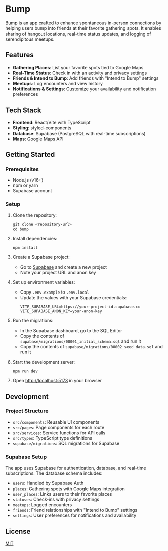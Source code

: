 # Bump

Bump is an app crafted to enhance spontaneous in-person connections by helping users bump into friends at their favorite gathering spots. It enables sharing of hangout locations, real-time status updates, and logging of serendipitous meetups.

## Features

- **Gathering Places**: List your favorite spots tied to Google Maps
- **Real-Time Status**: Check in with an activity and privacy settings
- **Friends & Intend to Bump**: Add friends with "Intend to Bump" settings
- **Meetups**: Log encounters and view history
- **Notifications & Settings**: Customize your availability and notification preferences

## Tech Stack

- **Frontend**: React/Vite with TypeScript
- **Styling**: styled-components
- **Database**: Supabase (PostgreSQL with real-time subscriptions)
- **Maps**: Google Maps API

## Getting Started

### Prerequisites

- Node.js (v16+)
- npm or yarn
- Supabase account

### Setup

1. Clone the repository:
   ```
   git clone <repository-url>
   cd bump
   ```

2. Install dependencies:
   ```
   npm install
   ```

3. Create a Supabase project:
   - Go to [Supabase](https://supabase.com/) and create a new project
   - Note your project URL and anon key

4. Set up environment variables:
   - Copy `.env.example` to `.env.local`
   - Update the values with your Supabase credentials:
     ```
     VITE_SUPABASE_URL=https://your-project-id.supabase.co
     VITE_SUPABASE_ANON_KEY=your-anon-key
     ```

5. Run the migrations:
   - In the Supabase dashboard, go to the SQL Editor
   - Copy the contents of `supabase/migrations/00001_initial_schema.sql` and run it
   - Copy the contents of `supabase/migrations/00002_seed_data.sql` and run it

6. Start the development server:
   ```
   npm run dev
   ```

7. Open [http://localhost:5173](http://localhost:5173) in your browser

## Development

### Project Structure

- `src/components`: Reusable UI components
- `src/pages`: Page components for each route
- `src/services`: Service functions for API calls
- `src/types`: TypeScript type definitions
- `supabase/migrations`: SQL migrations for Supabase

### Supabase Setup

The app uses Supabase for authentication, database, and real-time subscriptions. The database schema includes:

- `users`: Handled by Supabase Auth
- `places`: Gathering spots with Google Maps integration
- `user_places`: Links users to their favorite places
- `statuses`: Check-ins with privacy settings
- `meetups`: Logged encounters
- `friends`: Friend relationships with "Intend to Bump" settings
- `settings`: User preferences for notifications and availability

## License

[MIT](LICENSE)
